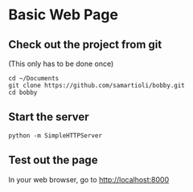 # Basic Web Page

## Check out the project from git
(This only has to be done once)

    cd ~/Documents
    git clone https://github.com/samartioli/bobby.git
    cd bobby

## Start the server

    python -m SimpleHTTPServer

## Test out the page

In your web browser, go to [http://localhost:8000](http://localhost:8000)

